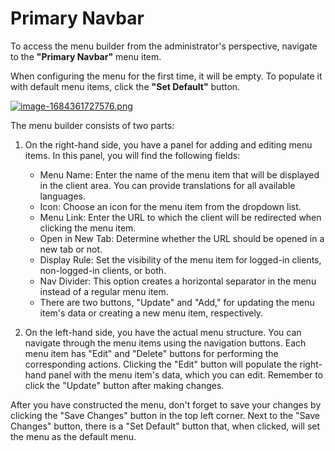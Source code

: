 # Primary Navbar

To access the menu builder from the administrator's perspective, navigate to the **"Primary Navbar"** menu item.

When configuring the menu for the first time, it will be empty. To populate it with default menu items, click the **"Set Default"** button.

[![image-1684361727576.png](https://doc.puq.info/uploads/images/gallery/2023-05/scaled-1680-/image-1684361727576.png)](https://doc.puq.info/uploads/images/gallery/2023-05/image-1684361727576.png)

The menu builder consists of two parts:

1. On the right-hand side, you have a panel for adding and editing menu items. In this panel, you will find the following fields:
    
    
    - Menu Name: Enter the name of the menu item that will be displayed in the client area. You can provide translations for all available languages.
    - Icon: Choose an icon for the menu item from the dropdown list.
    - Menu Link: Enter the URL to which the client will be redirected when clicking the menu item.
    - Open in New Tab: Determine whether the URL should be opened in a new tab or not.
    - Display Rule: Set the visibility of the menu item for logged-in clients, non-logged-in clients, or both.
    - Nav Divider: This option creates a horizontal separator in the menu instead of a regular menu item.
    - There are two buttons, "Update" and "Add," for updating the menu item's data or creating a new menu item, respectively.
2. On the left-hand side, you have the actual menu structure. You can navigate through the menu items using the navigation buttons. Each menu item has "Edit" and "Delete" buttons for performing the corresponding actions. Clicking the "Edit" button will populate the right-hand panel with the menu item's data, which you can edit. Remember to click the "Update" button after making changes.

After you have constructed the menu, don't forget to save your changes by clicking the "Save Changes" button in the top left corner. Next to the "Save Changes" button, there is a "Set Default" button that, when clicked, will set the menu as the default menu.